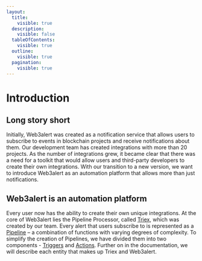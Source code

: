 ```yaml
---
layout:
  title:
    visible: true
  description:
    visible: false
  tableOfContents:
    visible: true
  outline:
    visible: true
  pagination:
    visible: true
---
```


# Introduction

## Long story short

Initially, Web3alert was created as a notification service that allows users to subscribe to events in blockchain projects and receive notifications about them. Our development team has created integrations with more than 20 projects. As the number of integrations grew, it became clear that there was a need for a toolkit that would allow users and third-party developers to create their own integrations. With our transition to a new version, we want to introduce Web3alert as an automation platform that allows more than just notifications.

## Web3alert is an automation platform

Every user now has the ability to create their own unique integrations. At the core of Web3alert lies the Pipeline Processor, called [Triex](triex.md#triex-less-than-greater-than), which was created by our team. Every alert that users subscribe to is represented as a [Pipeline](triex.md#pipeline-less-than-greater-than) – a combination of functions with varying degrees of complexity. To simplify the creation of Pipelines, we have divided them into two components - [Triggers](web3alert.md#user-content-trigger) and [Actions](web3alert.md#action). Further on in the documentation, we will describe each entity that makes up Triex and Web3alert.
